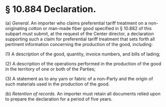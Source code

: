 # § 10.884   Declaration.

(a) *General.* An importer who claims preferential tariff treatment on a non-originating cotton or man-made fiber good specified in § 10.882 of this subpart must submit, at the request of the Center director, a declaration supporting such a claim for preferential tariff treatment that sets forth all pertinent information concerning the production of the good, including:


(1) A description of the good, quantity, invoice numbers, and bills of lading;


(2) A description of the operations performed in the production of the good in the territory of one or both of the Parties;


(3) A statement as to any yarn or fabric of a non-Party and the origin of such materials used in the production of the good.


(b) *Retention of records.* An importer must retain all documents relied upon to prepare the declaration for a period of five years.




